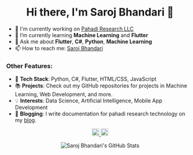 <h1 align="center"> Hi there, I'm Saroj Bhandari 👋</h1>

- 🔭 I'm currently working on [Pahadi Research LLC](https://www.linkedin.com/company/pahadi-net)
- 🌱 I’m currently learning **Machine Learning** and **Flutter**
- 💬 Ask me about **Flutter**, **C#**, **Python**, **Machine Learning**
- 📫 How to reach me: [Saroj Bhandari](https://www.linkedin.com/in/sarojbhandari17/)

### Other Features:

- 🚀 **Tech Stack**: Python, C#, Flutter, HTML/CSS, JavaScript
- 📚 **Projects**: Check out my GitHub repositories for projects in Machine Learning, Web Development, and more.
- 💡 **Interests**: Data Science, Artificial Intelligence, Mobile App Development
- 📝 **Blogging**: I write documentation for pahadi research technology on my [blog](docs.pahadi.dev).

<p align="center">
  <a href="https://www.linkedin.com/in/sarojbhandari17/" target="_blank">
    <img src="https://cdn.jsdelivr.net/npm/simple-icons@3.0.0/icons/linkedin.svg"
         alt="Saroj Bhandari's LinkedIn Profile" width="20" height="20">
  </a>
  <a href="YOUR_TWITTER_URL_HERE" target="_blank">
    <img src="https://simpleicons.org/icons/twitter.svg"
         alt="Saroj Bhandari's Twitter Profile" width="20" height="20">
  </a>
</p>

<p align="center">
  <img src="https://github-readme-stats.vercel.app/api?username=saroj-17&show_icons=true" alt="Saroj Bhandari's GitHub Stats">
</p>


